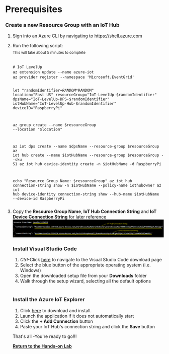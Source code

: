 <h1>Prerequisites</h1>

<h3>Create a new Resource Group with an IoT Hub</h3>
<ol>
<li>Sign into an Azure CLI by navigating to <a href="https://shell.azure.com" target="_blank">https://shell.azure.com</a>
<p>
<li>Run the following script:
<br><sub>This will take about 5 minutes to complete</sub>
<pre><code class="lang-azurecli">
# IoT LevelUp
az extension update --name azure-iot
az provider register --namespace 'Microsoft.EventGrid'

let "randomIdentifier=$RANDOM*$RANDOM"
location="East US"
resourceGroup="IoT-LevelUp-$randomIdentifier"
dpsName="IoT-LevelUp-DPS-$randomIdentifier"
iotHubName="IoT-LevelUp-Hub-$randomIdentifier"
deviceID="RaspberryPi"

az group create --name $resourceGroup --location "$location"

az iot dps create --name $dpsName --resource-group $resourceGroup
az iot hub create --name $iotHubName --resource-group $resourceGroup --sku S1 
az iot hub device-identity create -n $iotHubName -d RaspberryPi

echo "Resource Group Name: $resourceGroup"
az iot hub connection-string show -n $iotHubName --policy-name iothubowner
az iot hub device-identity connection-string show --hub-name $iotHubName --device-id RaspberryPi
</pre></code>
  <li>Copy the <b>Resource Group Name</b>, <b>IoT Hub Connection String</b> and <b>IoT Device Connection String</b> for later reference
    <img src="./images/IoTConnectionStrings.png"
</ol>
  <br>
<h3>Install Visual Studio Code</h3>
<ol>
  <li><i>Ctrl</i>-Click <a href="https://code.visualstudio.com/Download">here</a> to navigate to the Visual Studio Code download page
  <li>Select the blue button of the appropriate operating system (i.e. Windows)
  <li>Open the downloaded setup file from your <b>Downloads</b> folder
  <li>Walk through the setup wizard, selecting all the default options
</ol>
<br>
<h3>Install the Azure IoT Explorer</h3>
<ol>
<li>Click <a href="https://github.com/Azure/azure-iot-explorer/releases/download/v0.15.4/Azure.IoT.Explorer.Preview.0.15.4.msi">here</a> to download and install.
<li>Launch the application if it does not automatically start
<li>Click the <b>+ Add Connection</b> button
<li>Paste your IoT Hub's connection string and click the <b>Save</b> button
</ol>
<p>
That's all -You're ready to go!!!<p>
  <a href="README.md"><b>Return to the Hands-on Lab<b></a>

